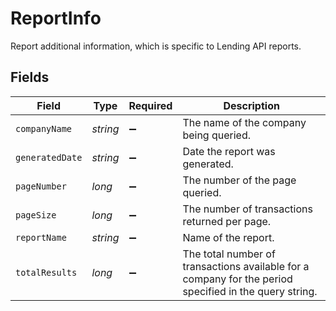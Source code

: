 # ReportInfo

Report additional information, which is specific to Lending API reports.


## Fields

| Field                                                                                                  | Type                                                                                                   | Required                                                                                               | Description                                                                                            |
| ------------------------------------------------------------------------------------------------------ | ------------------------------------------------------------------------------------------------------ | ------------------------------------------------------------------------------------------------------ | ------------------------------------------------------------------------------------------------------ |
| `companyName`                                                                                          | *string*                                                                                               | :heavy_minus_sign:                                                                                     | The name of the company being queried.                                                                 |
| `generatedDate`                                                                                        | *string*                                                                                               | :heavy_minus_sign:                                                                                     | Date the report was generated.                                                                         |
| `pageNumber`                                                                                           | *long*                                                                                                 | :heavy_minus_sign:                                                                                     | The number of the page queried.                                                                        |
| `pageSize`                                                                                             | *long*                                                                                                 | :heavy_minus_sign:                                                                                     | The number of transactions returned per page.                                                          |
| `reportName`                                                                                           | *string*                                                                                               | :heavy_minus_sign:                                                                                     | Name of the report.                                                                                    |
| `totalResults`                                                                                         | *long*                                                                                                 | :heavy_minus_sign:                                                                                     | The total number of transactions available for a company for the period specified in the query string. |